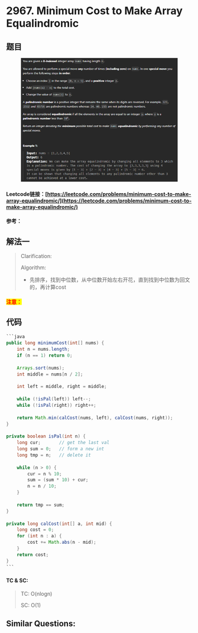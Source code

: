# 2967. Minimum Cost to Make Array Equalindromic

## 题目

<figure><img src="../../.gitbook/assets/image (1) (1) (1) (1) (1) (1).png" alt=""><figcaption></figcaption></figure>

#### Leetcode链接：[https://leetcode.com/problems/minimum-cost-to-make-array-equalindromic/](https://leetcode.com/problems/minimum-cost-to-make-array-equalindromic/)

#### 参考：

## 解法一

> Clarification:&#x20;
>
> Algorithm:&#x20;
>
> * 先排序，找到中位数，从中位数开始左右开花，直到找到中位数为回文的，再计算cost

#### <mark style="color:red;">注意：</mark>

## 代码

````java
```java
public long minimumCost(int[] nums) {
    int n = nums.length;
    if (n == 1) return 0;

    Arrays.sort(nums);
    int middle = nums[n / 2];

    int left = middle, right = middle;

    while (!isPal(left)) left--;
    while (!isPal(right)) right++;

    return Math.min(calCost(nums, left), calCost(nums, right));
}

private boolean isPal(int n) {
    long cur;       // get the last val
    long sum = 0;   // form a new int
    long tmp = n;   // delete it

    while (n > 0) {
        cur = n % 10;
        sum = (sum * 10) + cur;
        n = n / 10;
    }

    return tmp == sum;
}

private long calCost(int[] a, int mid) {
    long cost = 0;
    for (int n : a) {
        cost += Math.abs(n - mid);
    }
    return cost;
}
```
````

#### TC & SC:&#x20;

> TC: O(nlogn)
>
> SC: O(1)

## **Similar Questions:**&#x20;
